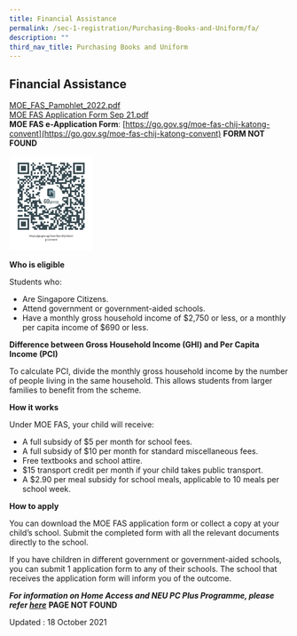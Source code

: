 ```yaml
---
title: Financial Assistance
permalink: /sec-1-registration/Purchasing-Books-and-Uniform/fa/
description: ""
third_nav_title: Purchasing Books and Uniform
---
```

## Financial Assistance

[MOE_FAS_Pamphlet_2022.pdf](/files/MOE_FAS_Pamphlet_2022.pdf)<br>
[MOE FAS Application Form Sep 21.pdf](/files/MOE%20FAS%20Application%20Form%20Sep%2021.pdf)<br>
**MOE FAS e-Application Form**: [https://go.gov.sg/moe-fas-chij-katong-convent](https://go.gov.sg/moe-fas-chij-katong-convent) **FORM NOT FOUND**

<img src="/images/FAS.png" style="width:30%">

**Who is eligible**

Students who:

*   Are Singapore Citizens.
*   Attend government or government-aided schools.
*   Have a monthly gross household income of $2,750 or less, or a monthly per capita income of $690 or less.

**Difference between Gross Household Income (GHI) and Per Capita Income (PCI)**

To calculate PCI, divide the monthly gross household income by the number of people living in the same household. This allows students from larger families to benefit from the scheme.

**How it works**

Under MOE FAS, your child will receive:

*   A full subsidy of $5 per month for school fees.
*   A full subsidy of $10 per month for standard miscellaneous fees.
*   Free textbooks and school attire.
*   $15 transport credit per month if your child takes public transport.
*   A $2.90 per meal subsidy for school meals, applicable to 10 meals per school week.

**How to apply**

You can download the MOE FAS application form or collect a copy at your child’s school. Submit the completed form with all the relevant documents directly to the school.

If you have children in different government or government-aided schools, you can submit 1 application form to any of their schools. The school that receives the application form will inform you of the outcome.

**_For information on Home Access and NEU PC Plus Programme, please refer [here](https://www.chijkatongconvent.moe.edu.sg/admissions/school-fees-n-financial-assistance/home-access-and-neu-pc-plus-programme)_** **PAGE NOT FOUND**

Updated : 18 October 2021